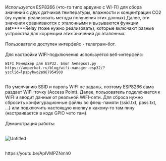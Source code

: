 Используется ESP8266 (что-то типо ардуино с WI-FI) для сбора значений с двух датчиков температуры, влажности и концентрации CO2 (ну нужно реализовать методы получения этих данных)
Далее, эти значения сравниваются с эталонными и вызываются функции set*****Relay (тоже нужно реализовать), которые включают разные устройства для коррекции этих значений до эталонных.<br><br>
Пользователю доступен интерфейс - телеграм-бот.<br><br>
Для настройки WIFI-подключения используется веб-интерфейс:
<br>
```
WIFI Менеджер для ESP32. Блог Амперкот.ру
https://amperkot.ru/blog/wifi-manager-esp32/?ysclid=lpspybwo2a967954500
```
<br>
По умолчанию SSID и пароль WIFI не заданы, поэтому ESP8266 сама раздает WIFI-точку (Access Point). Далее, пользователь подключается к WIFI и вводит данные от реальной WIFI-сети. Для сброса нужно сбросить конфигурационные файлы во флеш-памяти (ssid.txt, pass.txt, ...) или подключить настоящую кнопку к какому-то там пину (настраивается в коде GPIO чето там).<br><br>
Демонстрация работы:<br><br>

![Untitled](https://github.com/azattt/infa/assets/50748347/28cc04aa-c315-46b0-9f1a-6f17bd42e6e2)


<br>
https://youtu.be/ApIVMPZNmh0


